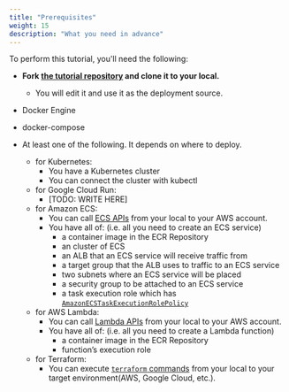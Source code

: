 ```yaml
---
title: "Prerequisites"
weight: 15
description: "What you need in advance"
---
```




To perform this tutorial, you'll need the following:

- **Fork [the tutorial repository](https://github.com/ca-dp/pipecd-tutorial) and clone it to your local.**
  - You will edit it and use it as the deployment source.
- Docker Engine
- docker-compose

- At least one of the following. It depends on where to deploy.
  - for Kubernetes:
    - You have a Kubernetes cluster
    - You can connect the cluster with kubectl
  - for Google Cloud Run:
    - [TODO: WRITE HERE]
  - for Amazon ECS:
    - You can call [ECS APIs](https://awscli.amazonaws.com/v2/documentation/api/latest/reference/ecs/index.html) from your local to your AWS account.
    - You have all of: (i.e. all you need to create an ECS service)
      - a container image in the ECR Repository
      - an cluster of ECS
      - an ALB that an ECS service will receive traffic from
      - a target group that the ALB uses to traffic to an ECS service
      - two subnets where an ECS service will be placed
      - a security group to be attached to an ECS service
      - a task execution role which has [`AmazonECSTaskExecutionRolePolicy`](https://docs.aws.amazon.com/ja_jp/aws-managed-policy/latest/reference/AmazonECSTaskExecutionRolePolicy.html)
  - for AWS Lambda:
    - You can call [Lambda APIs](https://awscli.amazonaws.com/v2/documentation/api/latest/reference/lambda/index.html) from your local to your AWS account.
    - You have all of: (i.e. all you need to create a Lambda function)
      - a container image in the ECR Repository
      - function’s execution role
  - for Terraform:
    - You can execute [`terraform` commands](https://developer.hashicorp.com/terraform/cli/commands) from your local to your target environment(AWS, Google Cloud, etc.).

